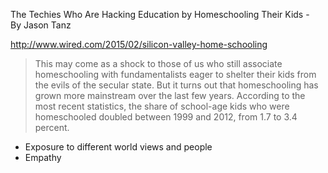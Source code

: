 The Techies Who Are Hacking Education by Homeschooling Their Kids - By Jason Tanz 

http://www.wired.com/2015/02/silicon-valley-home-schooling

> This may come as a shock to those of us who still associate homeschooling with fundamentalists eager to shelter their kids from the evils of the secular state. But it turns out that homeschooling has grown more mainstream over the last few years. According to the most recent statistics, the share of school-age kids who were homeschooled doubled between 1999 and 2012, from 1.7 to 3.4 percent.

- Exposure to different world views and people
- Empathy
